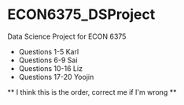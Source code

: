 # ECON6375_DSProject
Data Science Project for ECON 6375
- Questions 1-5 Karl
- Questions 6-9 Sai
- Questions 10-16 Liz
- Questions 17-20 Yoojin

** I think this is the order, correct me if I'm wrong **
